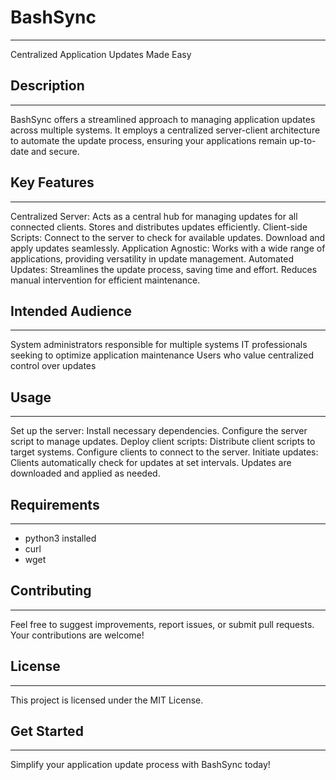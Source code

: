 # BashSync
--------------
Centralized Application Updates Made Easy

## Description
-----------------
BashSync offers a streamlined approach to managing application updates across multiple systems. It employs a centralized server-client architecture to automate the update process, ensuring your applications remain up-to-date and secure.

## Key Features
------------------
Centralized Server:
Acts as a central hub for managing updates for all connected clients.
Stores and distributes updates efficiently.
Client-side Scripts:
Connect to the server to check for available updates.
Download and apply updates seamlessly.
Application Agnostic:
Works with a wide range of applications, providing versatility in update management.
Automated Updates:
Streamlines the update process, saving time and effort.
Reduces manual intervention for efficient maintenance.

## Intended Audience
---------------------
System administrators responsible for multiple systems
IT professionals seeking to optimize application maintenance
Users who value centralized control over updates

## Usage
---------------------
Set up the server:
Install necessary dependencies.
Configure the server script to manage updates.
Deploy client scripts:
Distribute client scripts to target systems.
Configure clients to connect to the server.
Initiate updates:
Clients automatically check for updates at set intervals.
Updates are downloaded and applied as needed.

## Requirements
--------------------
- python3 installed
- curl
- wget
## Contributing
-----------------------
Feel free to suggest improvements, report issues, or submit pull requests.
Your contributions are welcome!

## License
-----------------------
This project is licensed under the MIT License.

## Get Started
------------------------
Simplify your application update process with BashSync today!
